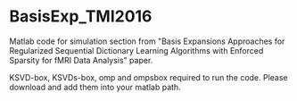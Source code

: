# BasisExp_TMI2016
Matlab code for simulation section from "Basis Expansions Approaches for Regularized Sequential Dictionary Learning Algorithms with Enforced Sparsity for fMRI Data Analysis" paper.

KSVD-box, KSVDs-box, omp and ompsbox required to run the code. Please download and add them into your matlab path. 
